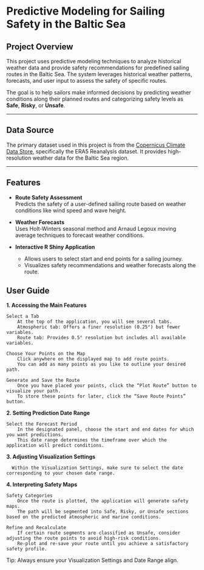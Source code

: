 # Predictive Modeling for Sailing Safety in the Baltic Sea

## Project Overview

This project uses predictive modeling techniques to analyze historical weather data and provide safety recommendations for predefined sailing routes in the Baltic Sea. The system leverages historical weather patterns, forecasts, and user input to assess the safety of specific routes.

The goal is to help sailors make informed decisions by predicting weather conditions along their planned routes and categorizing safety levels as **Safe**, **Risky**, or **Unsafe**.

---

## Data Source

The primary dataset used in this project is from the [Copernicus Climate Data Store](https://cds.climate.copernicus.eu/datasets/reanalysis-era5-single-levels?tab=overview), specifically the ERA5 Reanalysis dataset. It provides high-resolution weather data for the Baltic Sea region.

---

## Features

- **Route Safety Assessment**  
  Predicts the safety of a user-defined sailing route based on weather conditions like wind speed and wave height.

- **Weather Forecasts**  
  Uses Holt-Winters seasonal method and Arnaud Legoux moving average techniques to forecast weather conditions.

- **Interactive R Shiny Application**  
  - Allows users to select start and end points for a sailing journey.  
  - Visualizes safety recommendations and weather forecasts along the route.

## User Guide

**1. Accessing the Main Features**

    Select a Tab
        At the top of the application, you will see several tabs.
        Atmospheric tab: Offers a finer resolution (0.25°) but fewer variables.
        Route tab: Provides 0.5° resolution but includes all available variables.

    Choose Your Points on the Map
        Click anywhere on the displayed map to add route points.
        You can add as many points as you like to outline your desired path.

    Generate and Save the Route
        Once you have placed your points, click the “Plot Route” button to visualize your path.
        To store these points for later, click the “Save Route Points” button.

**2. Setting Prediction Date Range**

    Select the Forecast Period
        In the designated panel, choose the start and end dates for which you want predictions.
        This date range determines the timeframe over which the application will predict conditions.

**3. Adjusting Visualization Settings**

      Within the Visualization Settings, make sure to select the date corresponding to your chosen date range.

**4. Interpreting Safety Maps**

    Safety Categories
        Once the route is plotted, the application will generate safety maps.
        The path will be segmented into Safe, Risky, or Unsafe sections based on the predicted atmospheric and marine conditions.

    Refine and Recalculate
        If certain route segments are classified as Unsafe, consider adjusting the route points to avoid high-risk conditions.
        Re-plot and re-save your route until you achieve a satisfactory safety profile.

Tip: Always ensure your Visualization Settings and Date Range align.
